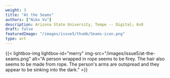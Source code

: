 ```yaml
---
weight: 3
title: "At the Seams"
authors: ["Niko Vu"]
description: Arizona State University, Tempe -- Digital; 6x8 
draft: false
featuredImage: "/images/issue5/thumb/Seams-icon.png"
type: art
---
```


{{< lightbox-img lightbox-id="merry" img-src="/images/issue5/at-the-seams.png" alt="A person wrapped in rope seems to be firey. The hair also seems to be made from rope. The person's arms are outspread and they appear to be sinking into the dark." >}}